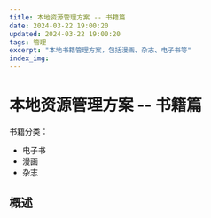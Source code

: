 ```yaml
---
title: 本地资源管理方案 -- 书籍篇
date: 2024-03-22 19:00:20
updated: 2024-03-22 19:00:20
tags: 管理
excerpt: "本地书籍管理方案，包括漫画、杂志、电子书等"
index_img: 
---
```


# 本地资源管理方案 -- 书籍篇

书籍分类：
- 电子书
- 漫画
- 杂志

## 概述

